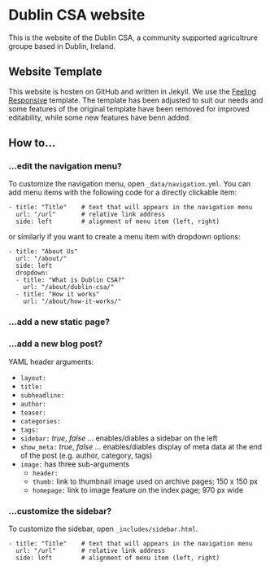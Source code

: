 # Dublin CSA website

This is the website of the Dublin CSA, a community supported agricultrure groupe based in Dublin, Ireland.

## Website Template

This website is hosten on GitHub and written in Jekyll. We use the [Feeling Responsive](http://phlow.github.io/feeling-responsive/) template. The template has been adjusted to suit our needs and some features of the original template have been removed for improved editability, while some new features have benn added.

## How to...

### ...edit the navigation menu?

To customize the navigation menu, open `_data/navigation.yml`. You can add menu items with the following code for a directly clickable item:

```
- title: "Title"	# text that will appears in the navigation menu
  url: "/url"		# relative link address
  side: left		# alignment of menu item (left, right)
```

or similarly if you want to create a menu item with dropdown options:

```
- title: "About Us"
  url: "/about/"
  side: left
  dropdown:
  - title: "What is Dublin CSA?"
    url: "/about/dublin-csa/"
  - title: "How it works"
    url: "/about/how-it-works/"
```

### ...add a new static page?



### ...add a new blog post?

YAML header arguments:

- `layout:`
- `title:`
- `subheadline:`
- `author:`
- `teaser:`
- `categories:`
- `tags:`
- `sidebar:` *true*, *false* ... enables/diables a sidebar on the left
- `show_meta:` *true*, *false* ... enables/diables display of meta data at the end of the post (e.g. author, category, tags)
- `image:` has three sub-arguments
  - `header:` 
  - `thumb:` link to thumbnail image used on archive pages; 150 x 150 px
  - `homepage:` link to image feature on the index page; 970 px wide

### ...customize the sidebar?

To customize the sidebar, open `_includes/sidebar.html`.

```
- title: "Title"	# text that will appears in the navigation menu
  url: "/url"		# relative link address
  side: left		# alignment of menu item (left, right)
```






